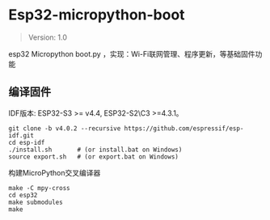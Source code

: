 # Esp32-micropython-boot

> Version: 1.0

esp32 Micropython boot.py ，实现：Wi-Fi联网管理、程序更新，等基础固件功能


## 编译固件

IDF版本: 
ESP32-S3 >= v4.4, ESP32-S2\C3 >=4.3.1。


```
git clone -b v4.0.2 --recursive https://github.com/espressif/esp-idf.git
cd esp-idf
./install.sh       # (or install.bat on Windows)
source export.sh   # (or export.bat on Windows)
```

构建MicroPython交叉编译器
```
make -C mpy-cross
cd esp32
make submodules
make

```
